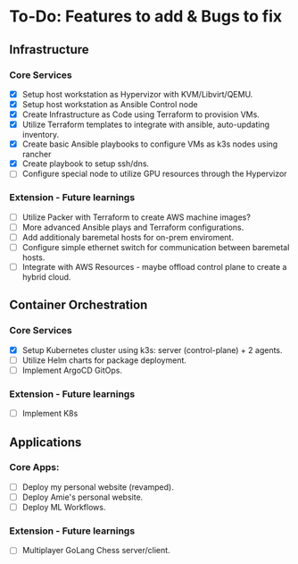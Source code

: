 # To-Do: Features to add & Bugs to fix

## Infrastructure

### Core Services

- [x] Setup host workstation as Hypervizor with KVM/Libvirt/QEMU.
- [x] Setup host workstation as Ansible Control node
- [x] Create Infrastructure as Code using Terraform to provision VMs.
- [x] Utilize Terraform templates to integrate with ansible, auto-updating inventory.
- [x] Create basic Ansible playbooks to configure VMs as k3s nodes using rancher
- [x] Create playbook to setup ssh/dns.
- [ ] Configure special node to utilize GPU resources through the Hypervizor

### Extension - Future learnings

- [ ] Utilize Packer with Terraform to create AWS machine images?
- [ ] More advanced Ansible plays and Terraform configurations.
- [ ] Add additionaly baremetal hosts for on-prem enviroment.
- [ ] Configure simple ethernet switch for communication between baremetal hosts.
- [ ] Integrate with AWS Resources - maybe offload control plane to create a hybrid cloud.

## Container Orchestration

### Core Services

- [x] Setup Kubernetes cluster using k3s: server (control-plane) + 2 agents.
- [ ] Utilize Helm charts for package deployment.
- [ ] Implement ArgoCD GitOps.

### Extension - Future learnings

- [ ] Implement K8s

## Applications

### Core Apps:

- [ ] Deploy my personal website (revamped).
- [ ] Deploy Amie's personal website.
- [ ] Deploy ML Workflows.

### Extension - Future learnings

- [ ] Multiplayer GoLang Chess server/client.
